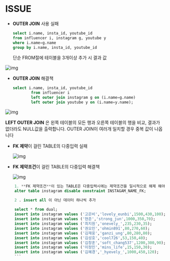 # ISSUE

- **OUTER JOIN** 사용 실패

    ```sql
    select i.name, insta_id, youtube_id
    from influencer i, instagram g, youtube y
    where i.name=g.name
    group by i.name, insta_id, youtube_id
    ```

    단순 FROM절에 테이블을 3개이상 추가 시 결과 값

 ![img](https://i.imgur.com/zBXfQoc.png)

- **OUTER JOIN** 해결책

    ```sql
    select i.name, insta_id, youtube_id
            from influencer i
            left outer join instagram g on (i.name=g.name)
            left outer join youtube y on (i.name=y.name);
    ```
![img](https://i.imgur.com/IGYKpWS.png)
 

 **LEFT OUTER JOIN** 은 왼쪽 테이블의 모든 행과 오른쪽 테이블의 행을 비교, 결과가 없더라도 NULL값을 출력합니다. OUTER JOIN이 여러개 일치할 경우 중복 값이 나옵니다

- **FK 제약**이 걸린 TABLE의 다중입력 실패

   ![img](https://i.imgur.com/ivo3Kwi.png)

- **FK 제약조건**이 걸린 TABLE의 다중입력 해결책

   ![img](https://i.imgur.com/zcYW2lT.png)
```sql
    1. **FK 제약조건**이 있는 TABLE은 다중입력시에는 제약조건을 일시적으로 해제 해야함 
    alter table instagram disable constraint INSTAGAM_NAME_FK;

    2 . insert all 이 아닌 데이터 하나씩 추가 
    
    select * from dual;
    insert into instagram values ('고은비','lovely_eunbi',1500,430,100);
    insert into instagram values ('현준','strong_jun',1000,350,70);
    insert into instagram values ('최지원','onevely_',235,230,35);
    insert into instagram values ('권오민','ohmin891',80,270,60);
    insert into instagram values ('김재웅','ganzi_ung',80,280,80);
    insert into instagram values ('김성호','cool726',53,150,40);
    insert into instagram values ('김창훈','soft_chang537',1200,300,90);
    insert into instagram values ('이정민','mins_life',15,150,30);
    insert into instagram values ('김혜경','_hyevely_',1000,450,120);
    ```
